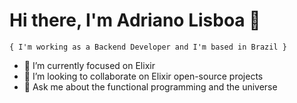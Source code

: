 # Hi there, I'm Adriano Lisboa 👋

```
{ I'm working as a Backend Developer and I'm based in Brazil }
```

- 🌱 I’m currently focused on Elixir
- 👯 I’m looking to collaborate on Elixir open-source projects
- 💬 Ask me about the functional programming and the universe

